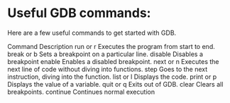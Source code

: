 # Useful GDB commands:
Here are a few useful commands to get started with GDB.

Command	Description
run or r	    Executes the program from start to end.
break or b	    Sets a breakpoint on a particular line.
disable	        Disables a breakpoint
enable	        Enables a disabled breakpoint.
next or n	    Executes the next line of code without diving into functions.
step	        Goes to the next instruction, diving into the function.
list or l	    Displays the code.
print or p	    Displays the value of a variable.
quit or q	    Exits out of GDB.
clear	        Clears all breakpoints.
continue	    Continues normal execution